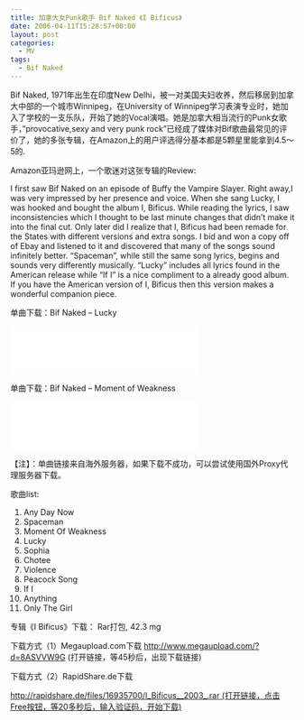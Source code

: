 ```yaml
---
title: 加拿大女Punk歌手 Bif Naked 《I Bificus》
date: 2006-04-11T15:28:57+00:00
layout: post
categories:
  - MV
tags:
  - Bif Naked
---
```


Bif Naked, 1971年出生在印度New Delhi，被一对美国夫妇收养，然后移居到加拿大中部的一个城市Winnipeg，在University of Winnipeg学习表演专业时，她加入了学校的一支乐队，开始了她的Vocal演唱。她是加拿大相当流行的Punk女歌手，”provocative,sexy and very punk rock”已经成了媒体对Bif歌曲最常见的评价了，她的多张专辑，在Amazon上的用户评选得分基本都是5颗星里能拿到4.5～5的.

Amazon亚玛逊网上，一个歌迷对这张专辑的Review:

I first saw Bif Naked on an episode of Buffy the Vampire Slayer. Right away,I was very impressed by her presence and voice. When she sang Lucky, I was hooked and bought the album I, Bificus. While reading the lyrics, I saw inconsistencies which I thought to be last minute changes that didn&#8217;t make it into the final cut. Only later did I realize that I, Bificus had been remade for the States with different versions and extra songs. I bid and won a copy off of Ebay and listened to it and discovered that many of the songs sound infinitely better. “Spaceman”, while still the same song lyrics, begins and sounds very differently musically. “Lucky” includes all lyrics found in the American release while “If I” is a nice compliment to a already good album. If you have the American version of I, Bificus then this version makes a wonderful companion piece.

单曲下载：Bif Naked – Lucky

<iframe frameborder="no" border="0" marginwidth="0" marginheight="0" width=330 height=86 src="//music.163.com/outchain/player?type=2&id=2203081&auto=1&height=66"></iframe>

单曲下载：Bif Naked – Moment of Weakness

<iframe frameborder="no" border="0" marginwidth="0" marginheight="0" width=330 height=86 src="//music.163.com/outchain/player?type=2&id=2203082&auto=1&height=66"></iframe>

【注】：单曲链接来自海外服务器，如果下载不成功，可以尝试使用国外Proxy代理服务器下载。

歌曲list:

1. Any Day Now
2. Spaceman
3. Moment Of Weakness
4. Lucky
5. Sophia
6. Chotee
7. Violence
8. Peacock Song
9. If I
10. Anything
11. Only The Girl

专辑《I Bificus》下载： Rar打包, 42.3 mg

下载方式（1）Megaupload.com下载 <http://www.megaupload.com/?d=8ASVVW9G> (打开链接，等45秒后，出现下载链接)

下载方式（2）RapidShare.de下载

[http://rapidshare.de/files/16935700/I_Bificus__2003_.rar (打开链接，点击Free按钮，等20多秒后，输入验证码，开始下载)](http://rapidshare.de/files/16935700/I_Bificus__2003_.rar   (打开链接，点击Free按钮，等20多秒后，输入验证码，开始下载))